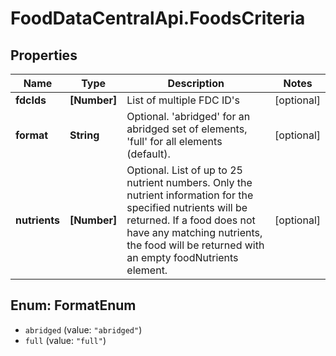 # FoodDataCentralApi.FoodsCriteria

## Properties
Name | Type | Description | Notes
------------ | ------------- | ------------- | -------------
**fdcIds** | **[Number]** | List of multiple FDC ID&#x27;s | [optional] 
**format** | **String** | Optional. &#x27;abridged&#x27; for an abridged set of elements, &#x27;full&#x27; for all elements (default). | [optional] 
**nutrients** | **[Number]** | Optional. List of up to 25 nutrient numbers. Only the nutrient information for the specified nutrients will be returned.  If a food does not have any matching nutrients, the food will be returned with an empty foodNutrients element. | [optional] 

<a name="FormatEnum"></a>
## Enum: FormatEnum

* `abridged` (value: `"abridged"`)
* `full` (value: `"full"`)

